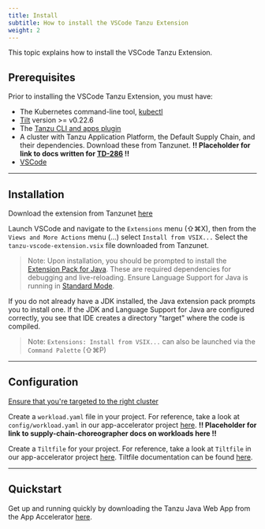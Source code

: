 ```yaml
---
title: Install
subtitle: How to install the VSCode Tanzu Extension
weight: 2
---
```


This topic explains how to install the VSCode Tanzu Extension.

## Prerequisites

Prior to installing the VSCode Tanzu Extension, you must have:

- The Kubernetes command-line tool, [kubectl](https://kubernetes.io/docs/tasks/tools/)
- [Tilt](https://docs.tilt.dev/install.html) version >= v0.22.6
- The [Tanzu CLI and apps plugin](https://docs.vmware.com/en/VMware-Tanzu-Application-Platform/0.1/tap-0-1/GUID-install.html#install-the-tanzu-cli-and-package-plugin-4)
- A cluster with Tanzu Application Platform, the Default Supply Chain, and their dependencies. Download these from Tanzunet. **!! Placeholder for link to docs written for [TD-286](https://jira.eng.vmware.com/browse/TD-286) !!**
- [VSCode](https://code.visualstudio.com/download)

---

## Installation

Download the extension from Tanzunet [here](https://network.tanzu.vmware.com/products/tanzu-developer-tools-for-vscode/)

Launch VSCode and navigate to the `Extensions` menu (⇧⌘X), then from the `Views and More Actions` menu (...) select `Install from VSIX...` Select the `tanzu-vscode-extension.vsix` file downloaded from Tanzunet.

> Note: Upon installation, you should be prompted to install the [Extension Pack for Java](https://marketplace.visualstudio.com/items?itemName=vscjava.vscode-java-pack). These are required dependencies for debugging and live-reloading. Ensure Language Support for Java is running in [Standard Mode](https://code.visualstudio.com/docs/java/java-project#_lightweight-mode).

If you do not already have a JDK installed, the Java extension pack prompts you to install one.
If the JDK and Language Support for Java are configured correctly,
you see that IDE creates a directory "target" where the code is compiled.

> Note: `Extensions: Install from VSIX...` can also be launched via the `Command Palette` (⇧⌘P)

---

## Configuration

[Ensure that you're targeted to the right cluster](https://kubernetes.io/docs/tasks/access-application-cluster/configure-access-multiple-clusters/)

Create a `workload.yaml` file in your project. For reference, take a look at `config/workload.yaml` in our app-accelerator project [here](https://preview-scdc1-staging-tss-server.svc-stage.eng.vmware.com/dashboard/accelerators/tanzu-java-web-app). **!! Placeholder for link to supply-chain-choreographer docs on workloads here !!**

Create a `Tiltfile` for your project. For reference, take a look at `Tiltfile` in our app-accelerator project [here](https://preview-scdc1-staging-tss-server.svc-stage.eng.vmware.com/dashboard/accelerators/tanzu-java-web-app). Tiltfile documentation can be found [here](https://docs.tilt.dev/api.html).

---

## Quickstart

Get up and running quickly by downloading the Tanzu Java Web App from the App Accelerator [here](https://preview-scdc1-staging-tss-server.svc-stage.eng.vmware.com/dashboard/accelerators/tanzu-java-web-app).
